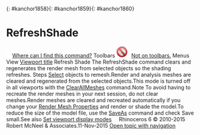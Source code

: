 ---
---

{: #kanchor1858}{: #kanchor1859}{: #kanchor1860}
# RefreshShade
 [![images/transparent.gif](images/transparent.gif)Where can I find this command?](javascript:void(0);) Toolbars
![images/-no-toolbar-button.png](images/-no-toolbar-button.png) [Not on toolbars.](toolbarwhattodo.html) 
Menus
View
 [Viewport title](rhino-window.html#viewport-title-menu) 
Refresh Shade
The RefreshShade command clears and regenerates the render mesh from selected objects so the shading refreshes.
Steps
 [Select](select-objects.html) objects to remesh.Render and analysis meshes are cleared and regenerated from the selected objects.This mode is turned off in all viewports with the [ClearAllMeshes](clearallmeshes.html) command.Note
To avoid having to recreate the render meshes in your next session, do not clear meshes.Render meshes are cleared and recreated automatically if you change your [Render Mesh Properties](mesh.html) and render or shade the model.To reduce the size of the model file, use the [SaveAs](save.html#saveas) command and check Save small.See also
 [Set viewport display modes](sak-displaymodes.html) 
&#160;
&#160;
Rhinoceros 6 © 2010-2015 Robert McNeel &amp; Associates.11-Nov-2015
 [Open topic with navigation](refreshshade.html) 

